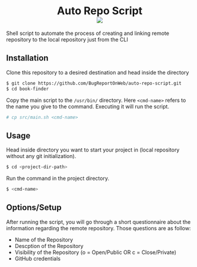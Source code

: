 <h1 id="header" align="center">
    Auto Repo Script
    <div id="badge">
        <img id="last-commit" src="https://img.shields.io/last-commit/BugReportOnWeb/auto-repo-script" />
    </div>
</h1>

Shell script to automate the process of creating and linking remote repository to the local repository just from the CLI

## Installation
Clone this repository to a desired destination and head inside the directory
```bash
$ git clone https://github.com/BugReportOnWeb/auto-repo-script.git
$ cd book-finder
```

Copy the main script to the `/usr/bin/` directory. Here `<cmd-name>` refers to the name you give to the command. Executing it will run the script.
```bash
# cp src/main.sh <cmd-name>
```

## Usage
Head inside directory you want to start your project in (local repository without any git initialization).
```bash
$ cd <project-dir-path>
```

Run the command in the project directory.
```bash
$ <cmd-name>
```

## Options/Setup
After running the script, you will go through a short questionnaire about the information regarding the remote repository. Those questions are as follow:
- Name of the Repository
- Descption of the Repository
- Visibility of the Repository (o = Open/Public OR c = Close/Private)
- GitHub credentials

